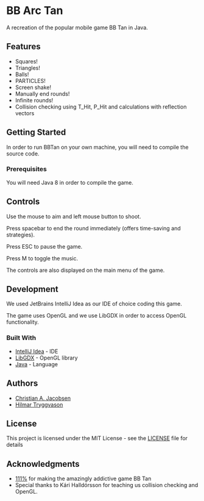 # BB Arc Tan

A recreation of the popular mobile game BB Tan in Java.

## Features

* Squares!
* Triangles!
* Balls!
* PARTICLES!
* Screen shake!
* Manually end rounds!
* Infinite rounds!
* Collision checking using T_Hit, P_Hit and calculations with reflection vectors

## Getting Started

In order to run BBTan on your own machine, you will need to compile the source code.

### Prerequisites

You will need Java 8 in order to compile the game.

## Controls

Use the mouse to aim and left mouse button to shoot.

Press spacebar to end the round immediately (offers time-saving and strategies).

Press ESC to pause the game.

Press M to toggle the music.

The controls are also displayed on the main menu of the game.

## Development

We used JetBrains IntelliJ Idea as our IDE of choice coding this game.

The game uses OpenGL and we use LibGDX in order to access OpenGL functionality.

### Built With

* [IntelliJ Idea](https://www.jetbrains.com/idea/) - IDE
* [LibGDX](https://libgdx.badlogicgames.com/) - OpenGL library
* [Java](https://www.java.com/en/) - Language

## Authors

* [Christian A. Jacobsen](https://github.com/ChristianJacobsen/)
* [Hilmar Tryggvason](https://github.com/Indexu/)

## License

This project is licensed under the MIT License - see the [LICENSE](LICENSE) file for details

## Acknowledgments

* [111%](http://www.111percent.net/) for making the amazingly addictive game BB Tan
* Special thanks to Kári Halldórsson for teaching us collision checking and OpenGL.